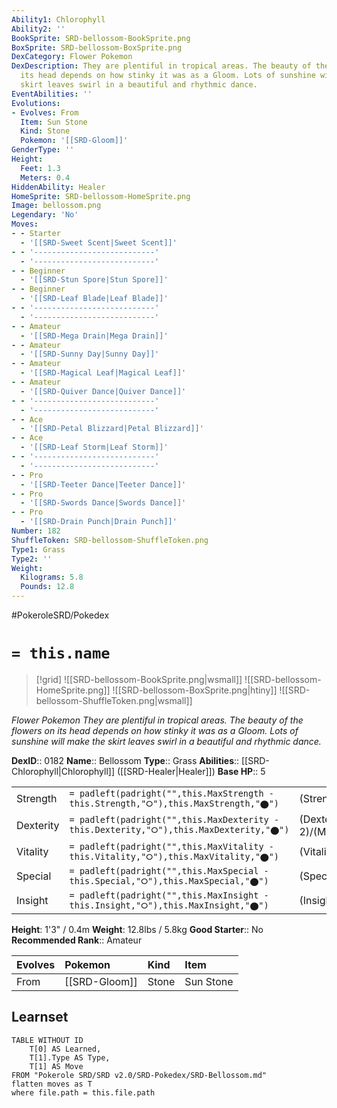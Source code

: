 ```yaml
---
Ability1: Chlorophyll
Ability2: ''
BookSprite: SRD-bellossom-BookSprite.png
BoxSprite: SRD-bellossom-BoxSprite.png
DexCategory: Flower Pokemon
DexDescription: They are plentiful in tropical areas. The beauty of the flowers on
  its head depends on how stinky it was as a Gloom. Lots of sunshine will make the
  skirt leaves swirl in a beautiful and rhythmic dance.
EventAbilities: ''
Evolutions:
- Evolves: From
  Item: Sun Stone
  Kind: Stone
  Pokemon: '[[SRD-Gloom]]'
GenderType: ''
Height:
  Feet: 1.3
  Meters: 0.4
HiddenAbility: Healer
HomeSprite: SRD-bellossom-HomeSprite.png
Image: bellossom.png
Legendary: 'No'
Moves:
- - Starter
  - '[[SRD-Sweet Scent|Sweet Scent]]'
- - '---------------------------'
  - '---------------------------'
- - Beginner
  - '[[SRD-Stun Spore|Stun Spore]]'
- - Beginner
  - '[[SRD-Leaf Blade|Leaf Blade]]'
- - '---------------------------'
  - '---------------------------'
- - Amateur
  - '[[SRD-Mega Drain|Mega Drain]]'
- - Amateur
  - '[[SRD-Sunny Day|Sunny Day]]'
- - Amateur
  - '[[SRD-Magical Leaf|Magical Leaf]]'
- - Amateur
  - '[[SRD-Quiver Dance|Quiver Dance]]'
- - '---------------------------'
  - '---------------------------'
- - Ace
  - '[[SRD-Petal Blizzard|Petal Blizzard]]'
- - Ace
  - '[[SRD-Leaf Storm|Leaf Storm]]'
- - '---------------------------'
  - '---------------------------'
- - Pro
  - '[[SRD-Teeter Dance|Teeter Dance]]'
- - Pro
  - '[[SRD-Swords Dance|Swords Dance]]'
- - Pro
  - '[[SRD-Drain Punch|Drain Punch]]'
Number: 182
ShuffleToken: SRD-bellossom-ShuffleToken.png
Type1: Grass
Type2: ''
Weight:
  Kilograms: 5.8
  Pounds: 12.8
---
```


#PokeroleSRD/Pokedex

# `= this.name`

> [!grid]
> ![[SRD-bellossom-BookSprite.png|wsmall]]
> ![[SRD-bellossom-HomeSprite.png]]
> ![[SRD-bellossom-BoxSprite.png|htiny]]
> ![[SRD-bellossom-ShuffleToken.png|wsmall]]


*Flower Pokemon*
*They are plentiful in tropical areas. The beauty of the flowers on its head depends on how stinky it was as a Gloom. Lots of sunshine will make the skirt leaves swirl in a beautiful and rhythmic dance.*

**DexID**:: 0182
**Name**:: Bellossom
**Type**:: Grass
**Abilities**:: [[SRD-Chlorophyll|Chlorophyll]] ([[SRD-Healer|Healer]])
**Base HP**:: 5

|           |                                                                                        |                                          |
| --------- | -------------------------------------------------------------------------------------- | ---------------------------------------- |
| Strength  | `= padleft(padright("",this.MaxStrength - this.Strength,"⭘"),this.MaxStrength,"⬤")`    | (Strength::2)/(MaxStrength::5)   |
| Dexterity | `= padleft(padright("",this.MaxDexterity - this.Dexterity,"⭘"),this.MaxDexterity,"⬤")` | (Dexterity:: 2)/(MaxDexterity::4) |
| Vitality  | `= padleft(padright("",this.MaxVitality - this.Vitality,"⭘"),this.MaxVitality,"⬤")`    | (Vitality::2)/(MaxVitality::5)   |
| Special   | `= padleft(padright("",this.MaxSpecial - this.Special,"⭘"),this.MaxSpecial,"⬤")`       | (Special::2)/(MaxSpecial::5)     |
| Insight   | `= padleft(padright("",this.MaxInsight - this.Insight,"⭘"),this.MaxInsight,"⬤")`       | (Insight::3)/(MaxInsight::6)     |

**Height**: 1'3" / 0.4m
**Weight**: 12.8lbs / 5.8kg
**Good Starter**:: No
**Recommended Rank**:: Amateur

| Evolves   | Pokemon       | Kind   | Item      |
|:----------|:--------------|:-------|:----------|
| From      | [[SRD-Gloom]] | Stone  | Sun Stone |

## Learnset

```dataview
TABLE WITHOUT ID
    T[0] AS Learned,
    T[1].Type AS Type,
    T[1] AS Move
FROM "Pokerole SRD/SRD v2.0/SRD-Pokedex/SRD-Bellossom.md"
flatten moves as T
where file.path = this.file.path
```
